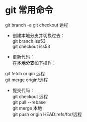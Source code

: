 # git 常用命令

git branch -a
git checkout 远程


- 创建本地分支并切换过去：  
git branch iss53  
git checkout iss53



- 更新代码：  
在**本地分支**如下操作：  

git fetch origin 远程  
git merge origin/远程

- 提交代码：  
git checkout 远程  
git pull --rebase  
git merge 本地  
git push origin HEAD:refs/for/远程

